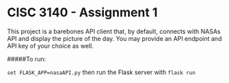 # CISC 3140 - Assignment 1
This project is a barebones API client that, by default, connects with NASAs API and display the picture of the day. You may provide an API endpoint and API key of your choice as well.


#####To run:

`set FLASK_APP=nasaAPI.py` then run the Flask server with `flask run`

